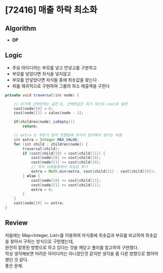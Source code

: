 # [72416] 매출 하락 최소화
## Algorithm
- **DP**

## Logic
- 주요 아이디어는 부모를 넣고 안넣고를 구분하고
- 부모를 넣었다면 자식을 넣지않고
- 부모를 안넣었다면 자식들 중에 최솟값을 찾는다
- 위를 재귀적으로 구현하여 그룹의 최소 매출액을 구한다

```java
private void traversal(int node) {

    // 초기에 선택안하는 값은 0, 선택한값은 자기 자신의 cost로 설정
    cost[node][0] = 0;
    cost[node][1] = sales[node - 1];

    if(children[node].isEmpty())
        return;

    // extra 는 부모가 참석 안했을때 자식이 참석해서 생기는 비용
    int extra = Integer.MAX_VALUE;
    for (int child : children[node]) {
        traversal(child);
        if (cost[child][0] < cost[child][1]) {
            cost[node][0] += cost[child][0];
            cost[node][1] += cost[child][0];
            // 자식 비용들중에서 최솟값 찾기
            extra = Math.min(extra, cost[child][1] - cost[child][0]);
        } else {
            cost[node][0] += cost[child][1];
            cost[node][1] += cost[child][1];
            extra = 0;
        }
    }
    cost[node][0] += extra;
}
```

## Review
처음에는 Map<Integer, List<Integer>>를 이용하여 자식중에 최솟값과 부모를 비교하여 최솟값을 찾아서 구하는 방식으로 구현했는데,  
완전히 잘못된 방향으로 하고 있다는 것을 깨닫고 풀이를 참고하여 구현했다.  
막상 생각해보면 어려운 아이디어는 아니었던것 같지만 생각을 좀 다른 방향으로 했어야 했던 것 같다.  
좋은 문제.
